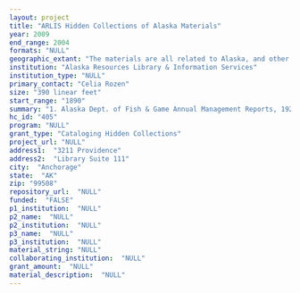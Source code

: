 ```yaml
--- 
layout: project 
title: "ARLIS Hidden Collections of Alaska Materials"
year: 2009
end_range: 2004
formats: "NULL"
geographic_extant: "The materials are all related to Alaska, and other northern climates in the Arctic and circumpolar regions."
institution: "Alaska Resources Library & Information Services"
institution_type: "NULL"
primary_contact: "Celia Rozen"
size: "390 linear feet"
start_range: "1890"
summary: "1. Alaska Dept. of Fish & Game Annual Management Reports, 1929-1994: geographically based series compiled data in a cumulative manner for each regional fishery; 2. U.S. Fish & Wildlife Service Annual Narratives, 1960s-present: annual reports originating from various wildlife refuges in Alaska; 3. Exxon Valdez oil spill, raw footage, 1989-1991: Raw footage of the early days of the Exxon Valdez oil spill, its subsequent clean-up, shoreline evaluations, and other government-led activities related to the spill; 4. Exxon Valdez Oil Spill, Shoreline Surveys, 1989-1993: Surveys conducted by interagency groups to assess oiling conditions in the spill area; 5. Bureau of Land Management Wild and Scenic Rivers photograph and file collection, 1908-: Multi-agency collection of original files, slides, photos documenting selection of rivers, including candidate rivers; 6. Bureau of Land Management Iditarod Collection: documents landmarks of all miles of trial; 7. Environment & Natural Resources Inst.: Historical photos, pre-statehood to 1970s, related to particular industries important to Alaska and to cultural documentation; 8. Alaska Climate Center Ice Records, 1972-2004: community ice records and ice analysis; 9. ARLIS backlog: 44,000 items - only agency serial runs are under consideration. All are relevant to individuals & groups doing research in the natural sciences or having involvement in the environmental or development realms in Alaska."
hc_id: "405"
program: "NULL"
grant_type: "Cataloging Hidden Collections"
project_url: "NULL"
address1:  "3211 Providence"
address2:  "Library Suite 111"
city:  "Anchorage"
state:  "AK"
zip: "99508"
repository_url:  "NULL"
funded:  "FALSE"
p1_institution:  "NULL"
p2_name:  "NULL"
p2_institution:  "NULL"
p3_name:  "NULL"
p3_institution:  "NULL"
material_string: "NULL"
collaborating_institution:  "NULL"
grant_amount:  "NULL"
material_description:  "NULL"
---
```

